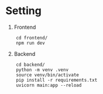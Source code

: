 # Setting

1. Frontend

``` shell
    cd frontend/
    npm run dev
```

2. Backend

``` shell
    cd backend/
    python -m venv .venv
    source venv/bin/activate
    pip install -r requirements.txt
    uvicorn main:app --reload
```
